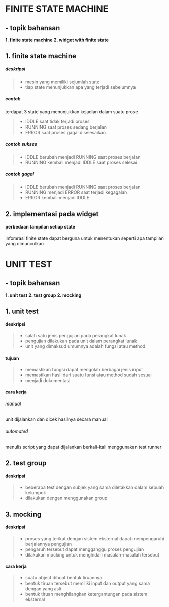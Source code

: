 # FINITE STATE MACHINE

## - topik bahansan
**1. finite state machine**
**2. widget with finite state**


## 1. finite state machine
##### deskripsi
>- mesin yang memiliki sejumlah state
>- tiap state menunjukkan apa yang terjadi sebelumnya

##### contoh
terdapat 3 state yang menunjukkan kejadian dalam suatu prose
>- IDDLE saat tidak terjadi proses
>- RUNNING saat proses sedang berjalan
>- ERROR saat proses gagal diselesaikan

##### contoh sukses
>- IDDLE berubah menjadi RUNNING saat proses berjalan
>- RUNNING kembali menjadi IDDLE saat proses selesai

##### contoh gagal
>- IDDLE berubah menjadi RUNNING saat proses berjalan
>- RUNNING menjadi ERROR saat terjadi kegagalan
>- ERROR kembali menjadi IDDLE

## 2. implementasi pada widget
#### perbedaan tampilan setiap state
infomrasi finite state dapat berguna untuk menentukan seperti apa tampilan yang dimunculkan


# UNIT TEST

## - topik bahansan
**1. unit test**
**2. test group**
**2. mocking**

## 1. unit test
#### deskripsi
>- salah satu jenis pengujian pada perangkat lunak
>- pengujian dilakukan pada unit dalam perangkat lunak
>- unit yang dimaksud umumnya adalah fungsi atau method

#### tujuan
>- memastikan fungsi dapat mengolah berbagai jenis input
>- memastikan hasil dari suatu funsi atau method sudah sesuai
>- menjadi dokumentasi

#### cara kerja
###### manual
unit dijalankan dan dicek hasilnya secara manual

###### automated
menulis script yang dapat dijalankan berkali-kali menggunakan test runner

## 2. test group
#### deskripsi
>- beberapa test dengan subjek yang sama diletakkan dalam sebuah kelompok
>- dilakukan dengan menggunakan group

## 3. mocking
#### deskripsi
>- proses yang terikat dengan sistem eksternal dapat mempengaruhi berjalannya pengujian
>- pengaruh tersebut dapat mengganggu proses pengujian
>- dilakukan mocking untuk menghidari masalah-masalah tersebut

#### cara kerja
>- suatu object dibuat bentuk tiruannya
>- bentuk tiruan tersebut memiliki input dan output yang sama dengan yang asli
>- bentuk tiruan menghilangkan ketergantungan pada sistem eksternal

   [git-repo-url]: <https://github.com/joemccann/dillinger.git>
   [john gruber]: <http://daringfireball.net>
   [df1]: <http://daringfireball.net/projects/markdown/>
   [markdown-it]: <https://github.com/markdown-it/markdown-it>
   [Ace Editor]: <http://ace.ajax.org>
   [node.js]: <http://nodejs.org>
   [Twitter Bootstrap]: <http://twitter.github.com/bootstrap/>
   [jQuery]: <http://jquery.com>
   [@tjholowaychuk]: <http://twitter.com/tjholowaychuk>
   [express]: <http://expressjs.com>
   [AngularJS]: <http://angularjs.org>
   [Gulp]: <http://gulpjs.com>

   [PlDb]: <https://github.com/joemccann/dillinger/tree/master/plugins/dropbox/README.md>
   [PlGh]: <https://github.com/joemccann/dillinger/tree/master/plugins/github/README.md>
   [PlGd]: <https://github.com/joemccann/dillinger/tree/master/plugins/googledrive/README.md>
   [PlOd]: <https://github.com/joemccann/dillinger/tree/master/plugins/onedrive/README.md>
   [PlMe]: <https://github.com/joemccann/dillinger/tree/master/plugins/medium/README.md>
   [PlGa]: <https://github.com/RahulHP/dillinger/blob/master/plugins/googleanalytics/README.md>
